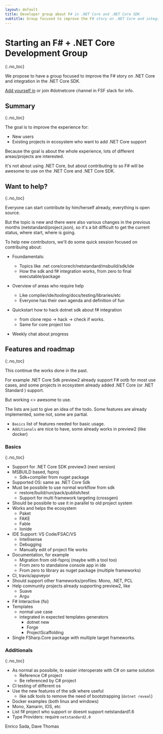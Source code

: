 ```yaml
---
layout: default
title: Developer group about F# in .NET Core and .NET Core SDK
subtitle: Group focused to improve the F# story on .NET Core and integration in the .NET Core SDK
---
```


# Starting an F# + .NET Core Development Group
{:.no_toc}

We propose to have a group focused to improve the F# story on .NET Core and integration 
in the .NET Core SDK.

[Add yourself in](https://goo.gl/7esjsF) or join #dotnetcore channel in FSF slack for info.


## Summary
{:.no_toc}

The goal is to improve the experience for:

- New users
- Existing projects in ecosystem who want to add .NET Core support

Because the goal is about the whole experience, lots of different areas/projects are interested.

It's not about using .NET Core, but about contributing to so F# will be awesome to use on the .NET Core and .NET Core SDK.

## Want to help?
{:.no_toc}

Everyone can start contribute by him/herself already, everything is open source.

But the topic is new and there were also various changes in the previous months (netstandard/project.json),
so it's a bit difficult to get the current status, where start, where is going.

To help new contributors, we'll do some quick session focused on contribuing about:

- Foundamentals:
  - Topics like .net core/coreclr/netstandard/msbuild/sdk/ide
  - How the sdk and f# integration works, from zero to final executable/package

- Overview of areas who require help
  - Like compiler/ide/tooling/docs/testing/libraries/etc
  - Everyone has their own agenda and definition of fun

- Quickstart how to hack dotnet sdk about f# integration
  - from clone repo -> hack -> check if works.
  - Same for core project too

- Weekly chat about progress

## Features and roadmap
{:.no_toc}

This continue the works done in the past.

For example .NET Core Sdk preview2 already support F# ootb for most 
use cases, and some projects in ecosystem already added .NET Core (or .NET Standard ) support.

But working <> awesome to use.

The lists are just to give an idea of the todo.
Some features are already implemented, some not, some are partial.

- `Basics` list of features needed for basic usage.
- `Additionals` are nice to have, some already works in preview2 (like docker)

### Basics
{:.no_toc}

- Support for .NET Core SDK preview3 (next version)
- MSBUILD based, fsproj
  - Sdk+compiler from nuget package
- Supported OS: same as .NET Core Sdk
- Must be possibile to use normal workflow from sdk
  - restore/build/run/pack/publish/test
  - Support for multi framework targeting (crossgen)
- Should be possibile to use it in parallel to old project system
- Works and helps the ecosystem
  - Paket
  - FAKE
  - Fable
  - Ionide
- IDE Support: VS Code/FSAC/VS
  - Intellisense
  - Debugging
  - Manually edit of project file works
- Documentation, for example
  - Migration from old-fsproj (maybe with a tool too)
  - From zero to standalone console app in ide
  - From zero to library as nuget package (multiple frameworks)
- CI, travis/appveyor
- Should support other frameworks/profiles: Mono, .NET, PCL
- Help community projects already supporting preview2, like
  - Suave
  - Argu
- F# Interactive (fsi)
- Templates
  - normal use case
  - integrated in expected templates generators
    - dotnet new
    - Forge
    - ProjectScaffolding
- Single FSharp.Core package with multiple target frameworks.

### Additionals
{:.no_toc}

- As normal as possibile, to easier interoperate with C# on same solution
  - Reference C# project
  - Be referenced by C# project
- CI testing of different os
- Use the new features of the sdk where useful
  - like sdk tools to remove the need of bootstrapping (`dotnet reveal`)
- Docker examples (both linux and windows)
- Mono, Xamarin, IOS, etc
- List f# project who support or doesnt support netstandard1.6
- Type Providers: require `netstandard2.0`

Enrico Sada, Dave Thomas
